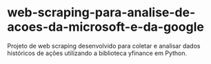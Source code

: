 # web-scraping-para-analise-de-acoes-da-microsoft-e-da-google
Projeto de web scraping desenvolvido para coletar e analisar dados históricos de ações utilizando a biblioteca yfinance em Python.
